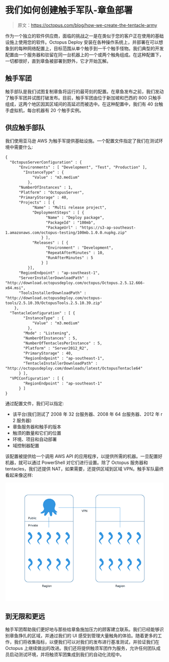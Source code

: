 # 我们如何创建触手军队-章鱼部署

> 原文：<https://octopus.com/blog/how-we-create-the-tentacle-army>

作为一个独立的软件供应商，面临的挑战之一是在类似于您的客户正在使用的基础设施上使用您的软件。Octopus Deploy 安装在各种操作系统上，并部署在可以想象到的每种网络配置上，目标范围从单个触手到一千个触手怪物。我们典型的开发配置由一个服务器和驻留在同一台机器上的一个或两个触角组成。在这种配置下，一切都很好，直到章鱼被部署到野外，它才开始瓦解。

## 触手军团

触手部队是我们试图复制章鱼将运行的最苛刻的配置。在章鱼发布之前，我们发动了触手军团并试图打破发布。目前，触手军团由位于新加坡和巴西的 800 只触手组成，这两个地区因其区域间的高延迟而被选中。在这种配置中，我们有 40 台触手虚拟机，每台机器有 20 个触手实例。

## 供应触手部队

我们使用亚马逊 AWS 为触手军提供基础设施。一个配置文件指定了我们在测试环境中需要什么:

```
{
  "OctopusServerConfiguration" : {
      "Environments" : [ "Development", "Test", "Production" ],
        "InstanceType" : {
            "Value" : "m3.medium"
          },
      "NumberOfInstances" : 1,
      "Platform" : "OctopusServer",
      "PrimaryStorage" : 40,
      "Projects" : [ {
            "Name" : "Multi release project",
            "DeploymentSteps" : [ {
                  "Name" : "Deploy package",
                  "PackageId" : "100mb",
                  "PackageUrl" : "https://s3-ap-southeast-1.amazonaws.com/octopus-testing/100mb.1.0.0.nupkg.zip"
                } ],            
            "Releases" : [ {
                  "Environment" : "Development",
                  "RepeatAfterMinutes" : 10,
                  "RunAfterMinutes" : 5
                } ]
          }],
      "RegionEndpoint" : "ap-southeast-1",
      "ServerInstallerDownloadPath" : "http://download.octopusdeploy.com/octopus/Octopus.2.5.12.666-x64.msi",
      "ToolsInstallerDownloadPath" : "http://download.octopusdeploy.com/octopus-tools/2.5.10.39/OctopusTools.2.5.10.39.zip"
    },
  "TentacleConfiguration" : [ {
        "InstanceType" : {
            "Value" : "m3.medium"
          },
        "Mode" : "Listening",
        "NumberOfInstances" : 5,
        "NumberOfTentaclesPerInstance" : 5,
        "Platform" : "Server2012_R2",
        "PrimaryStorage" : 40,
        "RegionEndpoint" : "ap-southeast-1",
        "TentacleInstallerDownloadPath" : "http://octopusdeploy.com/downloads/latest/OctopusTentacle64"
      } ],
  "VPCConfiguration" : [ { 
        "RegionEndpoint" : "ap-southeast-1"
      } ]
} 
```

通过配置文件，我们可以指定:

*   该平台(我们测试了 2008 年 32 台服务器、2008 年 64 台服务器、2012 年 r 2 服务器)
*   章鱼服务器和触手的版本
*   触须的数量和它们的位置
*   环境、项目和自动部署
*   域控制器配置

该配置被提供给一个调用 AWS API 的应用程序，以提供所需的机器。一旦配置好机器，就可以通过 PowerShell 对它们进行设置。除了 Octopus 服务器和 tentacles，我们还提供 NAT，如果需要，还提供区域到区域 VPN。触手军队最终看起来像这样:

![Tentacle Army diagram](img/d2547ef9e0603c221c3e9cf28dea4d80.png)

## 到无限和更远

触手军团帮助我们更好地与那些给章鱼施加压力的顾客建立联系。我们已经能够识别章鱼挣扎的区域，并通过我们的 UI 感受到管理大量触角的体验。随着更多的工作，我们将收集指标，以便我们可以对我们的发布进行基准测试，并验证我们在 Octopus 上继续做出的改进。我们还将提供触须军团作为服务，允许任何团队成员启动测试环境，并将触须军团集成到我们的自动化流程中。